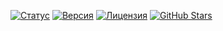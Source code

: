 [![Статус](https://img.shields.io/badge/status-active-success)]()
[![Версия](https://img.shields.io/badge/version-1.0.0-blue)]()
[![Лицензия](https://img.shields.io/badge/license-MIT-green)]()
[![GitHub Stars](https://img.shields.io/github/stars/inconnu1337/Inconnu?style=social)]()